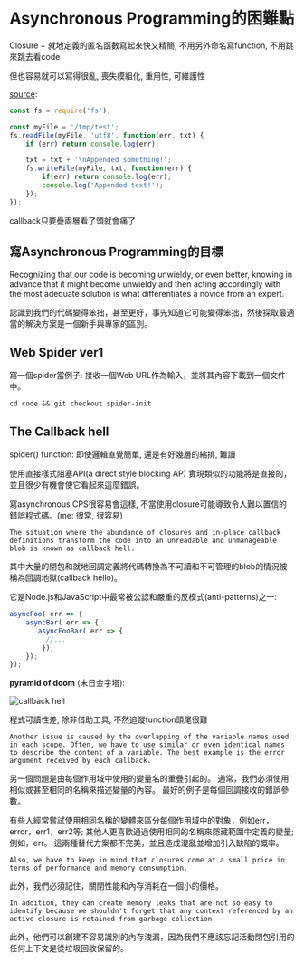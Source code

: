 # Asynchronous Programming的困難點

Closure + 就地定義的匿名函數寫起來快又精簡, 不用另外命名寫function, 不用跳來跳去看code

但也容易就可以寫得很亂, 喪失模組化, 重用性,  可維護性

[source](http://stackabuse.com/avoiding-callback-hell-in-node-js/):

``` js
const fs = require('fs');

const myFile = '/tmp/test';  
fs.readFile(myFile, 'utf8', function(err, txt) {  
    if (err) return console.log(err);

    txt = txt + '\nAppended something!';
    fs.writeFile(myFile, txt, function(err) {
        if(err) return console.log(err);
        console.log('Appended text!');
    });
});
```

callback只要疊兩層看了頭就會痛了

## 寫Asynchronous Programming的目標

  Recognizing that our code is becoming unwieldy, or even better, knowing in advance that it might become unwieldy and then acting accordingly with the most adequate solution is what differentiates a novice from an expert. 

認識到我們的代碼變得笨拙，甚至更好，事先知道它可能變得笨拙，然後採取最適當的解決方案是一個新手與專家的區別。

## Web Spider ver1

寫一個spider當例子: 接收一個Web URL作為輸入，並將其內容下載到一個文件中。

```
cd code && git checkout spider-init
```

## The Callback hell 

spider() function:  即使邏輯直覺簡單, 還是有好幾層的縮排, 難讀

使用直接樣式阻塞API(a direct style blocking AP) 實現類似的功能將是直接的，並且很少有機會使它看起來這麼錯誤。

寫asynchronous CPS很容易會這樣, 不當使用closure可能導致令人難以置信的錯誤程式碼。(me: 很常, 很容易)

    The situation where the abundance of closures and in-place callback definitions transform the code into an unreadable and unmanageable blob is known as callback hell. 

其中大量的閉包和就地回調定義將代碼轉換為不可讀和不可管理的blob的情況被稱為回調地獄(callback hello)。


它是Node.js和JavaScript中最常被公認和嚴重的反模式(anti-patterns)之一:

``` js
asyncFoo( err => {
    asyncBar( err => {
       asyncFooBar( err => {
         //...
        }); 
    });
});
```

**pyramid of doom** (末日金字塔):

![callback hell](https://www.twilio.com/blog/wp-content/uploads/2016/09/31orCejQRkSvmchYeZC2GKswNtst-d_xEoSPoP3X-bAm9RRe8hxz59vVZrrRm78VvJgVbuUo5R7dAikR2gY1rxtqQ14yMJP8K4CS3Siiir_wRpB6IYgoWGlpokE51vV4eYAI2lpP-1.png)

程式可讀性差, 除非借助工具, 不然追蹤function頭尾很難

    Another issue is caused by the overlapping of the variable names used in each scope. Often, we have to use similar or even identical names to describe the content of a variable. The best example is the error argument received by each callback. 

另一個問題是由每個作用域中使用的變量名的重疊引起的。 通常，我們必須使用相似或甚至相同的名稱來描述變量的內容。 最好的例子是每個回調接收的錯誤參數。

有些人經常嘗試使用相同名稱的變體來區分每個作用域中的對象，例如err，error，err1，err2等; 其他人更喜歡通過使用相同的名稱來隱藏範圍中定義的變量; 例如，err。 這兩種替代方案都不完美，並且造成混亂並增加引入缺陷的概率。

    Also, we have to keep in mind that closures come at a small price in terms of performance and memory consumption. 

此外，我們必須記住，關閉性能和內存消耗在一個小的價格。


    In addition, they can create memory leaks that are not so easy to identify because we shouldn't forget that any context referenced by an active closure is retained from garbage collection. 

此外，他們可以創建不容易識別的內存洩漏，因為我們不應該忘記活動閉包引用的任何上下文是從垃圾回收保留的。
